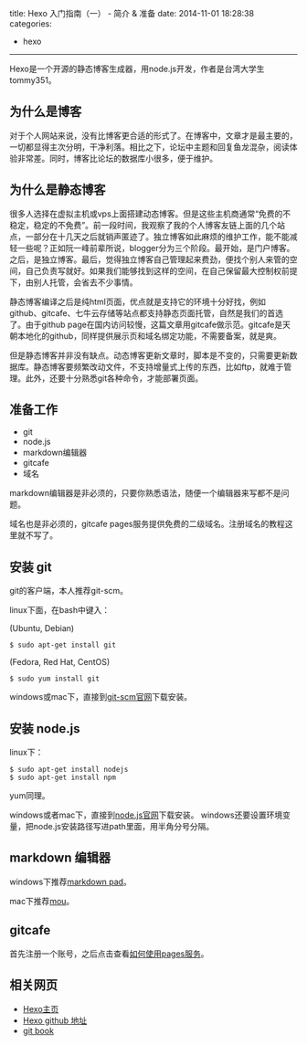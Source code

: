 title: Hexo 入门指南（一） - 简介 & 准备
date: 2014-11-01 18:28:38
categories:
  - hexo
---

Hexo是一个开源的静态博客生成器，用node.js开发，作者是台湾大学生tommy351。

## 为什么是博客 ##

对于个人网站来说，没有比博客更合适的形式了。在博客中，文章才是最主要的，一切都显得主次分明，干净利落。相比之下，论坛中主题和回复鱼龙混杂，阅读体验非常差。同时，博客比论坛的数据库小很多，便于维护。

## 为什么是静态博客 ##

很多人选择在虚拟主机或vps上面搭建动态博客。但是这些主机商通常“免费的不稳定，稳定的不免费”。前一段时间，我观察了我的个人博客友链上面的几个站点，一部分在十几天之后就销声匿迹了。独立博客如此麻烦的维护工作，能不能减轻一些呢？正如阮一峰前辈所说，blogger分为三个阶段。最开始，是门户博客。之后，是独立博客。最后，觉得独立博客自己管理起来费劲，便找个别人来管的空间，自己负责写就好。如果我们能够找到这样的空间，在自己保留最大控制权前提下，由别人托管，会省去不少事情。

静态博客编译之后是纯html页面，优点就是支持它的环境十分好找，例如github、gitcafe、七牛云存储等站点都支持静态页面托管，自然是我们的首选了。由于github page在国内访问较慢，这篇文章用gitcafe做示范。gitcafe是天朝本地化的github，同样提供展示页和域名绑定功能，不需要备案，就是爽。

但是静态博客并非没有缺点。动态博客更新文章时，脚本是不变的，只需要更新数据库。静态博客要频繁改动文件，不支持增量式上传的东西，比如ftp，就难于管理。此外，还要十分熟悉git各种命令，才能部署页面。

## 准备工作 ##

+ git
+ node.js
+ markdown编辑器
+ gitcafe
+ 域名

markdown编辑器是非必须的，只要你熟悉语法，随便一个编辑器来写都不是问题。

域名也是非必须的，gitcafe pages服务提供免费的二级域名。注册域名的教程这里就不写了。

## 安装 git ##

git的客户端，本人推荐git-scm。

linux下面，在bash中键入：

(Ubuntu, Debian)

```
$ sudo apt-get install git
```

(Fedora, Red Hat, CentOS)

```
$ sudo yum install git
```

windows或mac下，直接到[git-scm官网](http://git-scm.com/)下载安装。

## 安装 node.js ##

linux下：

```
$ sudo apt-get install nodejs
$ sudo apt-get install npm
```

yum同理。

windows或者mac下，直接到[node.js官网](http://nodejs.org/download/)下载安装。
windows还要设置环境变量，把node.js安装路径写进path里面，用半角分号分隔。

## markdown 编辑器 ##

windows下推荐[markdown pad](http://markdownpad.com/)。

mac下推荐[mou](http://25.io/mou/)。

## gitcafe ##

首先注册一个账号，之后点击查看[如何使用pages服务](https://gitcafe.com/GitCafe/Help/wiki/Pages-%E7%9B%B8%E5%85%B3%E5%B8%AE%E5%8A%A9)。

## 相关网页 ##

+ [Hexo主页](http://blog.csdn.net/wizardforcel/article/details/hexo.io)
+ [Hexo github 地址](https://github.com/hexojs/hexo)
+ [git book](http://git-scm.com/book/zh/v1)